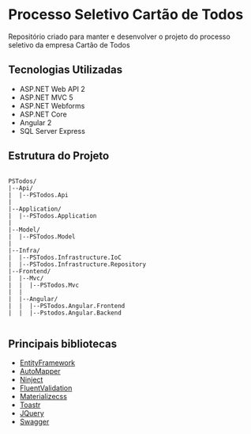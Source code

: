 # Processo Seletivo Cartão de Todos
Repositório criado para manter e desenvolver o projeto do processo seletivo da empresa Cartão de Todos

## Tecnologias Utilizadas
- ASP.NET Web API 2
- ASP.NET MVC 5
- ASP.NET Webforms
- ASP.NET Core
- Angular 2
- SQL Server Express

## Estrutura do Projeto
```

PSTodos/
|--Api/
|  |--PSTodos.Api
|
|--Application/
|  |--PSTodos.Application
|
|--Model/
|  |--PSTodos.Model
|
|--Infra/
|  |--PSTodos.Infrastructure.IoC
|  |--PSTodos.Infrastructure.Repository
|--Frontend/
|  |--Mvc/
|  |  |--PSTodos.Mvc
|  |
|  |--Angular/
|  |  |--PSTodos.Angular.Frontend
|  |  |--Pstodos.Angular.Backend


```

## Principais bibliotecas
- [EntityFramework](https://github.com/aspnet/EntityFramework6)
- [AutoMapper](https://github.com/AutoMapper/AutoMapper)
- [Ninject](https://github.com/ninject/Ninject)
- [FluentValidation](https://github.com/JeremySkinner/FluentValidation)
- [Materializecss](https://github.com/Dogfalo/materialize)
- [Toastr](https://github.com/CodeSeven/toastr)
- [JQuery](https://github.com/jquery/jquery)
- [Swagger](https://github.com/domaindrivendev/Swashbuckle)

